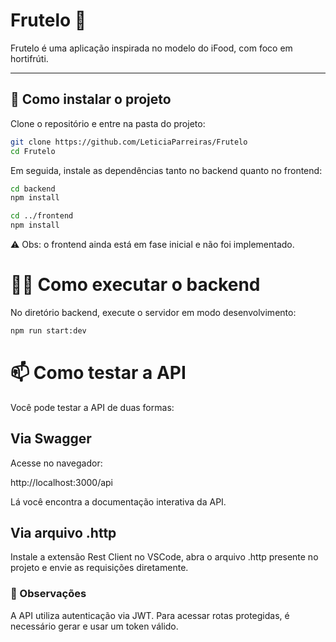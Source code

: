 # Frutelo 🍓

Frutelo é uma aplicação inspirada no modelo do iFood, com foco em hortifrúti.

---

## 🚀 Como instalar o projeto

Clone o repositório e entre na pasta do projeto:

```bash
git clone https://github.com/LeticiaParreiras/Frutelo
cd Frutelo
```
Em seguida, instale as dependências tanto no backend quanto no frontend:

```bash
cd backend
npm install

cd ../frontend
npm install
```
⚠️ Obs: o frontend ainda está em fase inicial e não foi implementado.

# 🏃‍♀️ Como executar o backend
No diretório backend, execute o servidor em modo desenvolvimento:

```bash
npm run start:dev
```
# 📫 Como testar a API
Você pode testar a API de duas formas:

## Via Swagger

Acesse no navegador:

http://localhost:3000/api

Lá você encontra a documentação interativa da API.

## Via arquivo .http

Instale a extensão Rest Client no VSCode, abra o arquivo .http presente no projeto e envie as requisições diretamente.

### 📌 Observações
A API utiliza autenticação via JWT. Para acessar rotas protegidas, é necessário gerar e usar um token válido.
